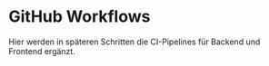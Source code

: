 # GitHub Workflows

Hier werden in späteren Schritten die CI-Pipelines für Backend und Frontend ergänzt.
